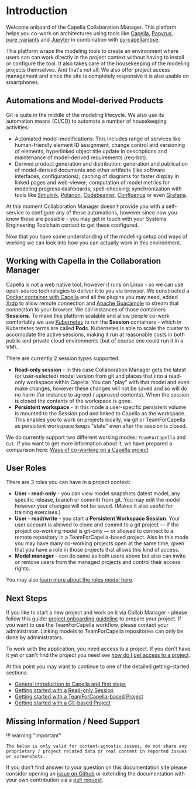 <!--
 ~ SPDX-FileCopyrightText: Copyright DB InfraGO AG and contributors
 ~ SPDX-License-Identifier: Apache-2.0
 -->

# Introduction

Welcome onboard of the Capella Collaboration Manager. This platform helps you
co-work on architectures using tools like
[Capella](https://www.eclipse.org/capella/),
[Papyrus](https://www.eclipse.org/papyrus/),
[pure::variants](https://www.pure-systems.com/purevariants) and
[Jupyter](https://jupyter.org/) in combination with
[py-capellambse](https://github.com/DSD-DBS/py-capellambse).

This platform wraps the modeling tools to create an environment where users can
can work directly in the project context without having to install or configure
the tool. It also takes care of the housekeeping of the modeling projects
themselves. And that's not all: We also offer project access management and
since the site is completely responsive it is also usable on smartphones.

## Automations and Model-derived Products

Git is quite in the middle of the modeling lifecycle. We also use its
automation means (CI/CD) to automate a number of housekeeping activities:

- Automated model-modifications: This includes range of services like
  human-friendly element ID assignment, change control and versioning of
  elements, hyperlinked object title update in descriptions and maintenance of
  model-derived requirements (req-bot).
- Derived product generation and distribution: generation and publication of
  model-derived documents and other artifacts (like software interfaces,
  configurations); caching of diagrams for faster display in linked pages and
  web-viewer; computation of model metrics for modeling progress dashboards;
  spell-checking; synchronization with tools like
  [Simulink](https://mathworks.com/products/simulink.html),
  [Polarion](https://polarion.plm.automation.siemens.com/),
  [Codebeamer](https://codebeamer.com/),
  [Confluence](https://www.atlassian.com/software/confluence) or even
  [Grafana](https://grafana.com/).

At this moment Collaboration Manager doesn't provide you with a self-service to
configure any of these automations, however since now you know these are
possible - you may get in touch with your Systems Engineering Toolchain contact
to get these configured.

Now that you have some understanding of the modeling setup and ways of working
we can look into how you can actually work in this environment.

## Working with Capella in the Collaboration Manager

Capella is not a web native tool, however it runs on Linux - so we can use
open-source technologies to deliver it to you via browser. We constructed a
[Docker container with Capella](https://github.com/DSD-DBS/capella-dockerimages)
and all the plugins you may need, added [Xrdp](http://xrdp.org/) to allow
remote connection and [Apache Guacamole](https://guacamole.apache.org/) to
stream that connection to your browser. We call instances of those containers
**Sessions**. To make this platform scalable and allow people co-work
comfortably we use [Kubernetes](https://kubernetes.io/) to run the **Session**
containers - which in Kubernetes terms are called **Pod**s. Kubernetes is able
to scale the cluster to accomodate the active sessions, making it run at
reasonable costs in both public and private cloud environments (but of course
one could run it in a VM).

There are currently 2 session types supported:

- **Read-only session** - in this case Collaboration Manager gets the latest
  (or user-selected) model version from git and places that into a read-only
  workspace within Capella. You can "play" with that model and even make
  changes, however these changes will not be saved and so will do no harm (for
  instance to agreed / approved contents). When the session is closed the
  contents of the workspace is gone.
- **Persistent workspace** - in this mode a user-specific persistent volume is
  mounted to the Session pod and linked to Capella as the workspace. This
  enables you to work on projects locally, via git or TeamForCapella as
  persistent workspace keeps "state" even after the session is closed.

We do currently support two different working modes: `TeamForCapella` and
`Git`. If you want to get more information about it, we have prepared a
comparison here:
[Ways of co-working on a Capella project](./tools/capella/t4c-git-compare.md)

## User Roles

There are 3 roles you can have in a project context:

- **User - read-only** - you can view model snapshots (latest model, any
  specific release, branch or commit) from git. You may edit the model however
  your changes will not be saved. (Makes it also useful for training
  exercises.)
- **User - read/write** - you start a **Persistent Workspace Session**. Your
  user account is allowed to clone and commit to a git project — if the project
  co-working model is git-only — or allowed to connect to a remote repository
  in a TeamForCapella-based project. Also in this mode you may have many
  co-working projects open at the same time, given that you have a role in
  those projects that allows this kind of access.
- **Model manager** - can do same as both users above but also can invite or
  remove users from the managed projects and control their access rights.

You may also [learn more about the roles model here](projects/roles.md).

## Next Steps

If you like to start a new project and work on it via Collab Manager - please
follow this guide: [project onboarding guideline](projects/create.md) to
prepare your project. If you want to use the TeamForCapella workflow, please
contact your administrator. Linking models to TeamForCapella repositories can
only be done by administrators.

To work with the application, you need access to a project. If you don't have
it yet or can't find the project you need see
[how do I get access to a project](projects/access.md).

At this point you may want to continue to one of the detailed getting-started
sections:

- [General introduction to Capella and first steps](tools/capella/introduction.md)
- [Getting started with a Read-only Session](sessions/types/read-only.md)
- [Getting started with a TeamForCapella-based Project](sessions/types/persistent.md)
- [Getting started with a Git-based Project](tools/capella/git/working-with-git.md)

## Missing Information / Need Support

!!! warning "Important"

    The below is only valid for content-agnostic issues, do not share any
    proprietary / project related data or real content in reported issues or screenshots.

If you don't find answer to your question on this documentation site please
consider opening an
[issue on Github](https://github.com/DSD-DBS/capella-collab-manager/issues) or
extending the documentation with your own contribution via a
[pull request](https://github.com/DSD-DBS/capella-collab-manager/pulls).
